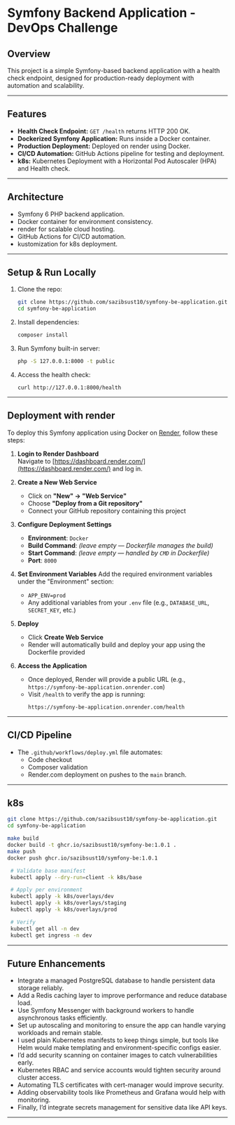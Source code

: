 # Symfony Backend Application - DevOps Challenge

## Overview

This project is a simple Symfony-based backend application with a health check endpoint, designed for production-ready deployment with automation and scalability.

---

## Features

- **Health Check Endpoint:** `GET /health` returns HTTP 200 OK.
- **Dockerized Symfony Application:** Runs inside a Docker container.
- **Production Deployment:** Deployed on render using Docker.
- **CI/CD Automation:** GitHub Actions pipeline for testing and deployment.
- **k8s:** Kubernetes Deployment with a Horizontal Pod Autoscaler (HPA) and Health check.

---

## Architecture

- Symfony 6 PHP backend application.
- Docker container for environment consistency.
- render for scalable cloud hosting.
- GitHub Actions for CI/CD automation.
- kustomization for k8s deployment.
---

## Setup & Run Locally

1. Clone the repo:
    ```bash
    git clone https://github.com/sazibsust10/symfony-be-application.git
    cd symfony-be-application
    ```

2. Install dependencies:
    ```bash
    composer install
    ```

3. Run Symfony built-in server:
    ```bash
    php -S 127.0.0.1:8000 -t public
    ```

4. Access the health check:
    ```
    curl http://127.0.0.1:8000/health
    ```

---

## Deployment with render

To deploy this Symfony application using Docker on [Render](https://render.com/), follow these steps:

1. **Login to Render Dashboard**  
   Navigate to [https://dashboard.render.com/](https://dashboard.render.com/) and log in.

2. **Create a New Web Service**
   - Click on **"New" → "Web Service"**
   - Choose **"Deploy from a Git repository"**
   - Connect your GitHub repository containing this project

3. **Configure Deployment Settings**
   - **Environment**: `Docker`
   - **Build Command**: _(leave empty — Dockerfile manages the build)_
   - **Start Command**: _(leave empty — handled by `CMD` in Dockerfile)_
   - **Port**: `8000`

4. **Set Environment Variables**
   Add the required environment variables under the "Environment" section:
   - `APP_ENV=prod`
   - Any additional variables from your `.env` file (e.g., `DATABASE_URL`, `SECRET_KEY`, etc.)

5. **Deploy**
   - Click **Create Web Service**
   - Render will automatically build and deploy your app using the Dockerfile provided

6. **Access the Application**
   - Once deployed, Render will provide a public URL (e.g., `https://symfony-be-application.onrender.com`)
   - Visit `/health` to verify the app is running:
     ```
     https://symfony-be-application.onrender.com/health
     ```
   

---

## CI/CD Pipeline

- The `.github/workflows/deploy.yml` file automates:
  - Code checkout
  - Composer validation
  - Render.com deployment on pushes to the `main` branch.



---

## k8s
   ```bash
   git clone https://github.com/sazibsust10/symfony-be-application.git
   cd symfony-be-application

   make build 
   docker build -t ghcr.io/sazibsust10/symfony-be:1.0.1 .
   make push 
   docker push ghcr.io/sazibsust10/symfony-be:1.0.1

    # Validate base manifest
    kubectl apply --dry-run=client -k k8s/base

    # Apply per environment
    kubectl apply -k k8s/overlays/dev
    kubectl apply -k k8s/overlays/staging
    kubectl apply -k k8s/overlays/prod

    # Verify
    kubectl get all -n dev
    kubectl get ingress -n dev
  ```
     




---

## Future Enhancements

- Integrate a managed PostgreSQL database to handle persistent data storage reliably.
- Add a Redis caching layer to improve performance and reduce database load.
- Use Symfony Messenger with background workers to handle asynchronous tasks efficiently.
- Set up autoscaling and monitoring to ensure the app can handle varying workloads and remain stable.
- I used plain Kubernetes manifests to keep things simple, but tools like Helm would make templating and environment-specific configs easier.
- I’d add security scanning on container images to catch vulnerabilities early.
- Kubernetes RBAC and service accounts would tighten security around cluster access.
- Automating TLS certificates with cert-manager would improve security.
- Adding observability tools like Prometheus and Grafana would help with monitoring.
- Finally, I’d integrate secrets management for sensitive data like API keys.

---


